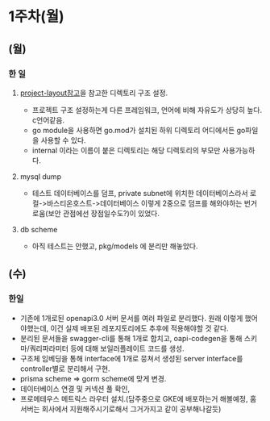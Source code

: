 # 1주차(월)

## (월)

### 한 일

1. [project-layout참고](https://github.com/golang-standards/project-layout)을 참고한 디렉토리 구조 설정.
   - 프로젝트 구조 설정하는게 다른 프레임워크, 언어에 비해 자유도가 상당히 높다. c언어같음.
   - go module을 사용하면 go.mod가 설치된 하위 디렉토리 어디에서든 go파일을 사용할 수 있다.
   - internal 이라는 이름이 붙은 디렉토리는 해당 디렉토리의 부모만 사용가능하다.

2. mysql dump
   - 테스트 데이터베이스를 덤프, private subnet에 위치한 데이터베이스라서 로컬->바스티온호스트->데이터베이스 이렇게 2중으로 덤프를 해와야하는 번거로움(보안 관점에선 장점일수도?)이 있었다.
  
3. db scheme
   - 아직 테스트는 안했고, pkg/models 에 분리만 해놓았다.

## (수)

### 한일

- 기존에 1개로된 openapi3.0 서버 문서를 여러 파일로 분리했다. 원래 이렇게 했어야했는데, 이건 실제 배포된 레포지토리에도 추후에 적용해야할 것 같다.
- 분리된 문서들을 swagger-cli를 통해 1개로 합치고, oapi-codegen을 통해 스키마/쿼리파라미터 등에 대해 보일러플레이트 코드를 생성.
- 구조체 임베딩을 통해 interface에 1개로 뭉쳐서 생성된 server interface를 controller별로 분리해서 구현.
- prisma scheme => gorm scheme에 맞게 변경. 
- 데이터베이스 연결 및 커넥션 풀 확인,
- 프로메테우스 메트릭스 라우터 설치.(담주중으로 GKE에 배포하는거 해볼예정, 홈서버는 회사에서 지원해주시기로해서 그거가지고 같이 공부해나갈듯)
